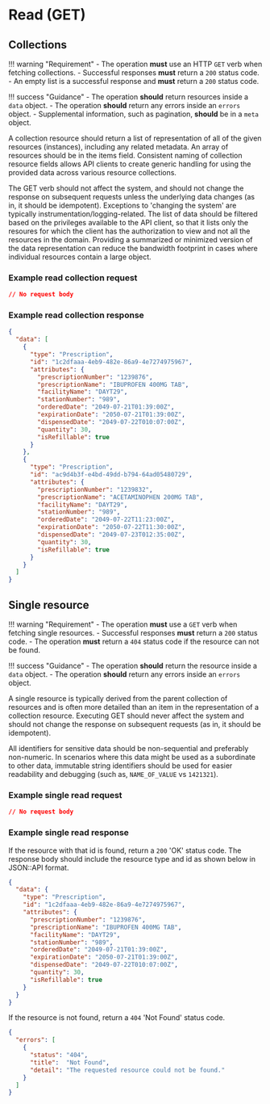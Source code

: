 # Read (GET)

## Collections

!!! warning "Requirement"
    - The operation **must** use an HTTP `GET` verb when fetching collections.
    - Successful responses **must** return a `200` status code.
    - An empty list is a successful response and **must** return a `200` status code.

!!! success "Guidance"
    - The operation **should** return resources inside a `data` object.
    - The operation **should** return any errors inside an `errors` object.
    - Supplemental information, such as pagination, **should** be in a `meta` object.

A collection resource should return a list of representation of all of the given resources (instances), including any related metadata. An array of resources should be in the items field. Consistent naming of collection resource fields allows API clients to create generic handling for using the provided data across various resource collections.

The GET verb should not affect the system, and should not change the response on subsequent requests unless the underlying data changes (as in, it should be idempotent). Exceptions to 'changing the system' are typically instrumentation/logging-related. The list of data should be filtered based on the privileges available to the API client, so that it lists only the resoures for which the client has the authorization to view and not all the resources in the domain. Providing a summarized or minimized version of the data representation can reduce the bandwidth footprint in cases where individual resources contain a large object.

### Example read collection request

```json title="GET ../rx/v0/prescriptions"
// No request body 
```

### Example read collection response

```json title="200 OK"
{
  "data": [
    {
      "type": "Prescription",
      "id": "1c2dfaaa-4eb9-482e-86a9-4e7274975967",
      "attributes": {
        "prescriptionNumber": "1239876",
        "prescriptionName": "IBUPROFEN 400MG TAB",
        "facilityName": "DAYT29",
        "stationNumber": "989",
        "orderedDate": "2049-07-21T01:39:00Z",
        "expirationDate": "2050-07-21T01:39:00Z",
        "dispensedDate": "2049-07-22T010:07:00Z",
        "quantity": 30,
        "isRefillable": true
      }
    },
    {
      "type": "Prescription",
      "id": "ac9d4b3f-e4bd-49dd-b794-64ad05480729",
      "attributes": {
        "prescriptionNumber": "1239832",
        "prescriptionName": "ACETAMINOPHEN 200MG TAB",
        "facilityName": "DAYT29",
        "stationNumber": "989",
        "orderedDate": "2049-07-22T11:23:00Z",
        "expirationDate": "2050-07-22T11:30:00Z",
        "dispensedDate": "2049-07-23T012:35:00Z",
        "quantity": 30,
        "isRefillable": true
      }
    }
  ]
}
```

## Single resource

!!! warning "Requirement"
    - The operation **must** use a `GET` verb when fetching single resources.
    - Successful responses **must** return a `200` status code.
    - The operation **must** return a `404` status code if the resource can not be found.

!!! success "Guidance"
    - The operation **should** return the resource inside a `data` object.
    - The operation **should** return any errors inside an `errors` object.

A single resource is typically derived from the parent collection of resources and is often more detailed than an item in the representation of a collection resource. Executing GET should never affect the system and should not change the response on subsequent requests (as in, it should be idempotent).

All identifiers for sensitive data should be non-sequential and preferably non-numeric. In scenarios where this data might be used as a subordinate to other data, immutable string identifiers should be used for easier readability and debugging (such as, `NAME_OF_VALUE` vs `1421321`).

### Example single read request

```json title="GET ../rx/v0/prescriptions/1c2dfaaa-4eb9-482e-86a9-4e7274975967"
// No request body
```

### Example single read response

If the resource with that id is found, return a `200` 'OK' status code. The response body should include the resource type and id as shown below in JSON::API format.

```json title="200 OK"
{
  "data": {
    "type": "Prescription",
    "id": "1c2dfaaa-4eb9-482e-86a9-4e7274975967",
    "attributes": {
      "prescriptionNumber": "1239876",
      "prescriptionName": "IBUPROFEN 400MG TAB",
      "facilityName": "DAYT29",
      "stationNumber": "989",
      "orderedDate": "2049-07-21T01:39:00Z",
      "expirationDate": "2050-07-21T01:39:00Z",
      "dispensedDate": "2049-07-22T010:07:00Z",
      "quantity": 30,
      "isRefillable": true
    }
  }
}
```

If the resource is not found, return a `404` 'Not Found' status code.

```json title="404 Not Found"
{
  "errors": [
    {
      "status": "404",
      "title":  "Not Found",
      "detail": "The requested resource could not be found."
    }
  ]
}
```
